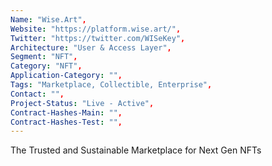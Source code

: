 ```yaml
--- 
Name: "Wise.Art", 
Website: "https://platform.wise.art/", 
Twitter: "https://twitter.com/WISeKey", 
Architecture: "User & Access Layer",
Segment: "NFT",
Category: "NFT",
Application-Category: "",
Tags: "Marketplace, Collectible, Enterprise",
Contact: "",
Project-Status: "Live - Active",
Contract-Hashes-Main: "",
Contract-Hashes-Test: "",
--- 
```

<!--lang:en--> 
The Trusted and Sustainable Marketplace for Next Gen NFTs
<!--lang:es--] 
El mercado confiable y sostenible para NFT de próxima generación
<!--lang:de--] 
Der vertrauenswürdige und nachhaltige Marktplatz für NFTs der nächsten Generation
<!--lang:fr--] 
Le marché fiable et durable pour les NFT de nouvelle génération
<!--lang:pl--] 
Zaufany i zrównoważony rynek dla transakcji NFT nowej generacji
<!--lang:uk--] 
Надійний і стабільний ринок для NFT нового покоління
[!--lang:*--> 
